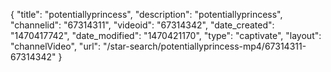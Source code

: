 {
    "title": "potentiallyprincess",
    "description": "potentiallyprincess",
    "channelid": "67314311",
    "videoid": "67314342",
    "date_created": "1470417742",
    "date_modified": "1470421170",
    "type": "captivate",
    "layout": "channelVideo",
    "url": "\/star-search\/potentiallyprincess-mp4\/67314311-67314342"
}
